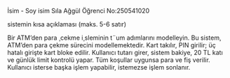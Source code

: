 İsim - Soy isim Sıla Ağgül
Öğrenci No:250541020

sistemin kısa açıklaması (maks. 5-6 satır)

Bir ATM’den para ¸cekme i¸sleminin t¨um adımlarını modelleyin.
Bu sistem, ATM’den para çekme sürecini modellemektedir.
Kart takılır, PIN girilir; üç hatalı girişte kart bloke edilir.
Kullanıcı tutarı girer, sistem bakiye, 20 TL katı ve günlük limit kontrolü yapar.
Tüm koşullar uygunsa para ve fiş verilir.
Kullanıcı isterse başka işlem yapabilir, istemezse işlem sonlanır.
